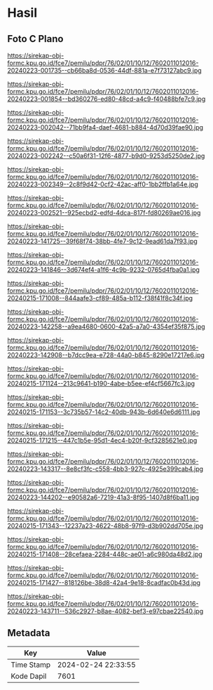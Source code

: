 # Hasil

## Foto C Plano

https://sirekap-obj-formc.kpu.go.id/fce7/pemilu/pdpr/76/02/01/10/12/7602011012016-20240223-001735--cb66ba8d-0536-44df-881a-e7f73127abc9.jpg

https://sirekap-obj-formc.kpu.go.id/fce7/pemilu/pdpr/76/02/01/10/12/7602011012016-20240223-001854--bd360276-ed80-48cd-a4c9-f40488bfe7c9.jpg

https://sirekap-obj-formc.kpu.go.id/fce7/pemilu/pdpr/76/02/01/10/12/7602011012016-20240223-002042--71bb9fa4-daef-4681-b884-4d70d39fae90.jpg

https://sirekap-obj-formc.kpu.go.id/fce7/pemilu/pdpr/76/02/01/10/12/7602011012016-20240223-002242--c50a6f31-12f6-4877-b9d0-9253d5250de2.jpg

https://sirekap-obj-formc.kpu.go.id/fce7/pemilu/pdpr/76/02/01/10/12/7602011012016-20240223-002349--2c8f9d42-0cf2-42ac-aff0-1bb2ffb1a64e.jpg

https://sirekap-obj-formc.kpu.go.id/fce7/pemilu/pdpr/76/02/01/10/12/7602011012016-20240223-002521--925ecbd2-edfd-4dca-817f-fd80269ae016.jpg

https://sirekap-obj-formc.kpu.go.id/fce7/pemilu/pdpr/76/02/01/10/12/7602011012016-20240223-141725--39f68f74-38bb-4fe7-9c12-9ead61da7f93.jpg

https://sirekap-obj-formc.kpu.go.id/fce7/pemilu/pdpr/76/02/01/10/12/7602011012016-20240223-141846--3d674ef4-a1f6-4c9b-9232-0765d4fba0a1.jpg

https://sirekap-obj-formc.kpu.go.id/fce7/pemilu/pdpr/76/02/01/10/12/7602011012016-20240215-171008--844aafe3-cf89-485a-b112-f38f41f8c34f.jpg

https://sirekap-obj-formc.kpu.go.id/fce7/pemilu/pdpr/76/02/01/10/12/7602011012016-20240223-142258--a9ea4680-0600-42a5-a7a0-4354ef35f875.jpg

https://sirekap-obj-formc.kpu.go.id/fce7/pemilu/pdpr/76/02/01/10/12/7602011012016-20240223-142908--b7dcc9ea-e728-44a0-b845-8290e17217e6.jpg

https://sirekap-obj-formc.kpu.go.id/fce7/pemilu/pdpr/76/02/01/10/12/7602011012016-20240215-171124--213c9641-b190-4abe-b5ee-ef4cf5667fc3.jpg

https://sirekap-obj-formc.kpu.go.id/fce7/pemilu/pdpr/76/02/01/10/12/7602011012016-20240215-171153--3c735b57-14c2-40db-943b-6d640e6d6111.jpg

https://sirekap-obj-formc.kpu.go.id/fce7/pemilu/pdpr/76/02/01/10/12/7602011012016-20240215-171215--447c1b5e-95d1-4ec4-b20f-9cf3285621e0.jpg

https://sirekap-obj-formc.kpu.go.id/fce7/pemilu/pdpr/76/02/01/10/12/7602011012016-20240223-143317--8e8cf3fc-c558-4bb3-927c-4925e399cab4.jpg

https://sirekap-obj-formc.kpu.go.id/fce7/pemilu/pdpr/76/02/01/10/12/7602011012016-20240223-144202--e90582a6-7219-41a3-8f95-1407d8f6ba11.jpg

https://sirekap-obj-formc.kpu.go.id/fce7/pemilu/pdpr/76/02/01/10/12/7602011012016-20240215-171343--12237a23-4622-48b8-97f9-d3b902dd705e.jpg

https://sirekap-obj-formc.kpu.go.id/fce7/pemilu/pdpr/76/02/01/10/12/7602011012016-20240215-171408--28cefaea-2284-448c-ae01-a6c980da48d2.jpg

https://sirekap-obj-formc.kpu.go.id/fce7/pemilu/pdpr/76/02/01/10/12/7602011012016-20240215-171427--818126be-38d8-42a4-9e18-8cadfac0b43d.jpg

https://sirekap-obj-formc.kpu.go.id/fce7/pemilu/pdpr/76/02/01/10/12/7602011012016-20240223-143711--536c2927-b8ae-4082-bef3-e97cbae22540.jpg


## Metadata

| Key        | Value               |
| ---------- | ------------------- |
| Time Stamp | 2024-02-24 22:33:55 |
| Kode Dapil | 7601                |



